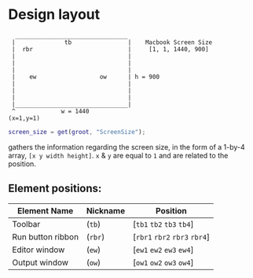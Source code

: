 # Design layout

```
  ________________________________
 |              tb                |    Macbook Screen Size
 |  rbr                           |     [1, 1, 1440, 900]
 |                                |
 |                                |
 |                                |
 |    ew                  ow      | h = 900
 |                                |
 |                                |
 |                                |
 |________________________________|
 ^             w = 1440
(x=1,y=1)
```

```matlab
screen_size = get(groot, "ScreenSize");
```
 gathers the information regarding the screen size, in the form of a 1-by-4 array, `[x y width height]`.
`x` & `y` are equal to `1` and are related to the position.

Element positions:
-----------------

| Element Name       | Nickname |  Position                        |
| ------------------ | -------- | -------------------------------- |
| Toolbar            | (`tb`)   | [`tb1`  `tb2`  `tb3`  `tb4`]     |
| Run button ribbon  | (`rbr`)  | [`rbr1` `rbr2` `rbr3` `rbr4`]    |
| Editor window      | (`ew`)   | [`ew1`  `ew2`  `ew3`  `ew4`]     |
| Output window      | (`ow`)   | [`ow1`  `ow2`  `ow3`  `ow4`]     |
